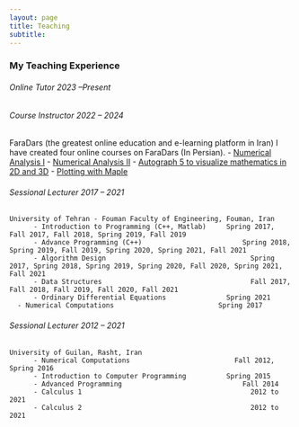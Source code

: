 ```yaml
---
layout: page
title: Teaching
subtitle: 
---
```



### My Teaching Experience

###### Online Tutor 											2023 –Present
###### Course Instructor 								  		2022 – 2024
FaraDars (the greatest online education and e-learning platform in Iran)
I have created four online courses on FaraDars (In Persian).
      - [Numerical Analysis I](https://faradars.org/courses/numerical-analysis-part-i-fvmth129)
		  - [Numerical Analysis II](https://faradars.org/courses/basics-of-numerical-analysis-second-part-fvmth132)
		  - [Autograph 5 to visualize mathematics in 2D and 3D](https://faradars.org/courses/drawing-mathematical-shapes-and-graphs-with-autograph-fvmth331)
		  - [Plotting with Maple](https://faradars.org/courses/plotting-2d-and-3d-graphs-in-maple-fvmth333)

###### Sessional Lecturer 										2017 – 2021
    University of Tehran - Fouman Faculty of Engineering, Fouman, Iran
		  - Introduction to Programming (C++, Matlab)	  Spring 2017, Fall 2017, Fall 2018, Spring 2019, Fall 2019
		  - Advance Programming (C++)			              Spring 2018, Spring 2019, Fall 2019, Spring 2020, Spring 2021, Fall 2021
		  - Algorithm Design 				                    Spring 2017, Spring 2018, Spring 2019, Spring 2020, Fall 2020, Spring 2021, Fall 2021
		  - Data Structures 				                    Fall 2017, Fall 2018, Fall 2019, Fall 2020, Fall 2021
		  - Ordinary Differential Equations		          Spring 2021
      - Numerical Computations			                Spring 2017

###### Sessional Lecturer 										2012 – 2021
    University of Guilan, Rasht, Iran
		  - Numerical Computations 			                Fall 2012, Spring 2016
		  - Introduction to Computer Programming 	      Spring 2015
		  - Advanced Programming 			                  Fall 2014
		  - Calculus 1 					                        2012 to 2021
		  - Calculus 2 					                        2012 to 2021
